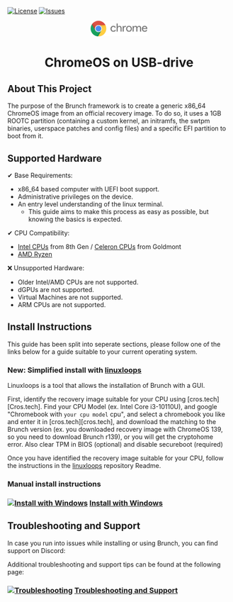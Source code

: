 <div id="top"></div>

<!-- Shields/Logos -->
[![License][license-shield]][license-url]
[![Issues][issues-shield]][issues-url]

<!-- Project Logo -->
<p align="center">
  <a href="https://github.com/sebanc/brunch" title="Brunch">
   <img src="./Images/chrome.png" width="128px" alt="Logo"/>
  </a>
</p>
<h1 align="center">ChromeOS on USB-drive</h1>

<!-- About This Project -->
## About This Project

The purpose of the Brunch framework is to create a generic x86_64 ChromeOS image from an official recovery image. To do so, it uses a 1GB ROOTC partition (containing a custom kernel, an initramfs, the swtpm binaries, userspace patches and config files) and a specific EFI partition to boot from it.

<!-- Supported Hardware -->
## Supported Hardware

✔ Base Requirements:
- x86_64 based computer with UEFI boot support.
- Administrative privileges on the device.
- An entry level understanding of the linux terminal.
  - This guide aims to make this process as easy as possible, but knowing the basics is expected.


✔ CPU Compatibility:
- [Intel CPUs][intel-cpus] from 8th Gen / [Celeron CPUs][celeron-cpus] from Goldmont
- [AMD Ryzen][amd-ry-list]


❌ Unsupported Hardware:
- Older Intel/AMD CPUs are not supported.
- dGPUs are not supported.
- Virtual Machines are not supported.
- ARM CPUs are not supported.


## Install Instructions
This guide has been split into seperate sections, please follow one of the links below for a guide suitable to your current operating system.

### New: Simplified install with [linuxloops][linuxloops]

Linuxloops is a tool that allows the installation of Brunch with a GUI.

First, identify the recovery image suitable for your CPU using [cros.tech][Cros.tech]. Find your CPU Model (ex. Intel Core i3-10110U), and google "Chromebook with ```your cpu model``` cpu", and select a chromebook you like and enter it in [cros.tech][cros.tech], and download the matching to the Brunch version (ex. you downloaded recovery image with ChromeOS 139, so you need to download Brunch r139), or you will get the cryptohome error. Also clear TPM in BIOS (optional) and disable secureboot (required)
  
Once you have identified the recovery image suitable for your CPU, follow the instructions in the [linuxloops][linuxloops] repository Readme.

### Manual install instructions

### [![Install with Windows][windows-img]][windows-guide]  [Install with Windows][windows-guide]

## Troubleshooting and Support

In case you run into issues while installing or using Brunch, you can find support on Discord:

Additional troubleshooting and support tips can be found at the following page:

### [![Troubleshooting][decon-icon-24]][troubleshooting-and-faqs]  [Troubleshooting and Support][troubleshooting-and-faqs]



<!-- Reference Links -->
<!-- Badges -->
[license-shield]: https://img.shields.io/github/license/sebanc/brunch?label=License&logo=Github&style=flat-square
[license-url]: ./LICENSE
[forks-shield]: https://img.shields.io/github/forks/sebanc/brunch?label=Forks&logo=Github&style=flat-square
[forks-url]: https://github.com/sebanc/brunch/fork
[stars-shield]: https://img.shields.io/github/stars/sebanc/brunch?label=Stars&logo=Github&style=flat-square
[stars-url]: https://github.com/sebanc/brunch/stargazers
[issues-shield]: https://img.shields.io/github/issues/sebanc/brunch?label=Issues&logo=Github&style=flat-square
[issues-url]: https://github.com/sebanc/brunch/issues
[pulls-shield]: https://img.shields.io/github/issues-pr/sebanc/brunch?label=Pull%20Requests&logo=Github&style=flat-square
[pulls-url]: https://github.com/sebanc/brunch/pulls
[discord-shield]: https://img.shields.io/badge/Discord-Join-7289da?style=flat-square&logo=discord&logoColor=%23FFFFFF
[discord-url]: https://discord.gg/x2EgK2M

<!-- Outbound Links -->
[linuxloops]: https://github.com/sebanc/linuxloops
[croissant]: https://github.com/imperador/chromefy
[swtpm]: https://github.com/stefanberger/swtpm
[linux-surface]: https://github.com/linux-surface/linux-surface
[chromebrew]: https://github.com/skycocker/chromebrew
[celeron-cpus]: https://en.wikipedia.org/wiki/List_of_Intel_Celeron_processors
[intel-cpus]: https://en.wikipedia.org/wiki/Intel_Core
[intel-list]: https://en.wikipedia.org/wiki/List_of_Intel_CPU_microarchitectures
[atom-cpus]: https://en.wikipedia.org/wiki/Intel_Atom
[atom-list]: https://en.wikipedia.org/wiki/List_of_Intel_Atom_microprocessors
[amd-sr-list]: https://en.wikipedia.org/wiki/List_of_AMD_accelerated_processing_units#%22Stoney_Ridge%22_(2016)
[amd-ry-list]: https://en.wikipedia.org/wiki/List_of_AMD_Ryzen_processors
[recovery-shyvana]: https://cros.tech/device/shyvana
[recovery-jinlon]: https://cros.tech/device/jinlon
[recovery-voxel]: https://cros.tech/device/voxel
[recovery-gumboz]: https://cros.tech/device/gumboz
[cros-tech]: https://cros.tech/
[cros-official]: https://cros-updates-serving.appspot.com/
[vboot-utils]: https://aur.archlinux.org/packages/vboot-utils
[auto-brightness]: https://chromium.googlesource.com/chromiumos/platform2/+/master/power_manager/docs/screen_brightness.md
[brunch-toolkit]: https://github.com/WesBosch/brunch-toolkit
[bite-dasher]: https://github.com/BiteDasher/brcr-update

<!-- Images -->
[decon-icon-24]: ./Images/decon_icon-24.png
[decon-icon-512]: ./Images/decon_icon-512.png
[terminal-icon-24]: ./Images/terminal_icon-24.png
[terminal-icon-512]: ./Images/terminal_icon-512.png
[settings-icon-512]: ./Images/settings_icon-512.png
[windows-img]: https://img.icons8.com/color/24/000000/windows-10.png
[linux-img]: https://img.icons8.com/color/24/000000/linux--v1.png

<!-- Internal Links -->
[linux-guide]: ./Readme/install-with-linux.md
[windows-guide]: ./Readme/install-with-windows.md
[troubleshooting-and-faqs]: ./Readme/troubleshooting-and-faqs.md
[compatibility]: ./README.md#supported-hardware
[changing-kernels]: ./Readme/troubleshooting-and-faqs.md#kernels
[framework-options]: ./Readme/troubleshooting-and-faqs.md#framework-options
[releases-tab]: https://github.com/sebanc/brunch/releases
[latest-release]: https://github.com/sebanc/brunch/releases/latest
[brunch-der]: https://github.com/sebanc/brunch/raw/master/brunch.der
[secure-boot]: ./Readme/install-with-linux.md#secure-boot

